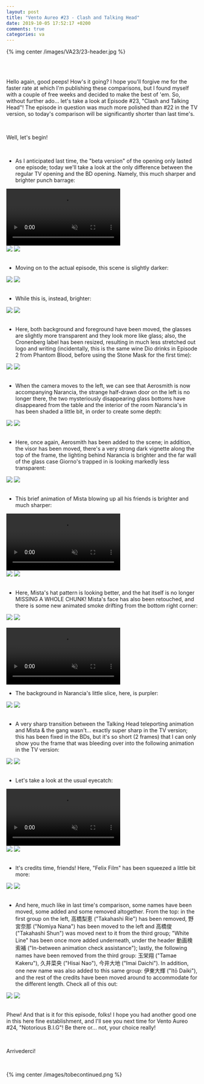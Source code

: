 ```yaml
---
layout: post
title: "Vento Aureo #23 - Clash and Talking Head"
date: 2019-10-05 17:52:17 +0200
comments: true
categories: va
---
```


{% img center /images/VA23/23-header.jpg %}
<!-- more -->

<br>
<br>

Hello again, good peeps! How's it going? I hope you'll forgive me for the faster rate at which I'm publishing these comparisons, but I found myself with a couple of free weeks and decided to make the best of 'em. So, without further ado... let's take a look at Episode #23, "Clash and Talking Head"! The episode in question was much more polished than #22 in the TV version, so today's comparison will be significantly shorter than last time's.

<br>

Well, let's begin!

<br>

- As I anticipated last time, the "beta version" of the opening only lasted one episode; today we'll take a look at the only difference between the regular TV opening and the BD opening. Namely, this much sharper and brighter punch barrage:

<video class='center' muted nocontrols autoplay playsinline loop preload='auto'>
  <source src="./../videos/VA23/01 - gold experience barrage.webm" type='video/webm; codecs="vp8, vorbis"'>
  <source src="./../videos/VA23/01 - gold experience barrage.mp4" type='video/mp4; codecs=avc1.42E01E,mp4a.40.2'>
</video>

<div id="container1" class="twentytwenty-container">
 <img src="./../images/VA23/tv-04320.jpg" />
 <img src="./../images/VA23/bd-04320.jpg" />
</div>

<br>

- Moving on to the actual episode, this scene is slightly darker:

<div id="container1" class="twentytwenty-container">
 <img src="./../images/VA23/tv-08000.jpg" />
 <img src="./../images/VA23/bd-08000.jpg" />
</div>

<br>

- While this is, instead, brighter:

<div id="container1" class="twentytwenty-container">
 <img src="./../images/VA23/tv-08070.jpg" />
 <img src="./../images/VA23/bd-08070.jpg" />
</div>

<br>

- Here, both background and foreground have been moved, the glasses are slightly more transparent and they look more like glass; also, the Cronenberg label has been resized, resulting in much less stretched out logo and writing (incidentally, this is the same wine Dio drinks in Episode 2 from Phantom Blood, before using the Stone Mask for the first time):

<div id="container1" class="twentytwenty-container">
 <img src="./../images/VA23/tv-10620.jpg" />
 <img src="./../images/VA23/bd-10620.jpg" />
</div>

<br>

- When the camera moves to the left, we can see that Aerosmith is now accompanying Narancia, the strange half-drawn door on the left is no longer there, the two mysteriously disappearing glass bottoms have disappeared from the table and the interior of the room Narancia's in has been shaded a little bit, in order to create some depth:

<div id="container1" class="twentytwenty-container">
 <img src="./../images/VA23/tv-10650.jpg" />
 <img src="./../images/VA23/bd-10650.jpg" />
</div>

<br>

- Here, once again, Aerosmith has been added to the scene; in addition, the visor has been moved, there's a very strong dark vignette along the top of the frame, the lighting behind Narancia is brighter and the far wall of the glass case Giorno's trapped in is looking markedly less transparent:

<div id="container1" class="twentytwenty-container">
 <img src="./../images/VA23/tv-11330.jpg" />
 <img src="./../images/VA23/bd-11330.jpg" />
</div>

<br>

- This brief animation of Mista blowing up all his friends is brighter and much sharper:

<video class='center' muted nocontrols autoplay playsinline loop preload='auto'>
  <source src="./../videos/VA23/02 - brighter and sharper.webm" type='video/webm; codecs="vp8, vorbis"'>
  <source src="./../videos/VA23/02 - brighter and sharper.mp4" type='video/mp4; codecs=avc1.42E01E,mp4a.40.2'>
</video>

<div id="container1" class="twentytwenty-container">
 <img src="./../images/VA23/tv-15410.jpg" />
 <img src="./../images/VA23/bd-15410.jpg" />
</div>

<br>

- Here, Mista's hat pattern is looking better, and the hat itself is no longer MISSING A WHOLE CHUNK! Mista's face has also been retouched, and there is some new animated smoke drifting from the bottom right corner:

<div id="container1" class="twentytwenty-container">
 <img src="./../images/VA23/tv-16655.jpg" />
 <img src="./../images/VA23/bd-16655.jpg" />
</div>

<br>

<video class='center' muted nocontrols autoplay playsinline loop preload='auto'>
  <source src="./../videos/VA23/03 - smoke.webm" type='video/webm; codecs="vp8, vorbis"'>
  <source src="./../videos/VA23/03 - smoke.mp4" type='video/mp4; codecs=avc1.42E01E,mp4a.40.2'>
</video>

- The background in Narancia's little slice, here, is purpler:

<div id="container1" class="twentytwenty-container">
 <img src="./../images/VA23/tv-16795.jpg" />
 <img src="./../images/VA23/bd-16795.jpg" />
</div>

<br>

- A very sharp transition between the Talking Head teleporting animation and Mista & the gang wasn't... exactly super sharp in the TV version; this has been fixed in the BDs, but it's so short (2 frames) that I can only show you the frame that was bleeding over into the following animation in the TV version:

<div id="container1" class="twentytwenty-container">
 <img src="./../images/VA23/tv-17077.jpg" />
 <img src="./../images/VA23/bd-17077.jpg" />
</div>

<br>

- Let's take a look at the usual eyecatch:

<video class='center' muted nocontrols autoplay playsinline loop preload='auto'>
  <source src="./../videos/VA23/04 - eyecatch.webm" type='video/webm; codecs="vp8, vorbis"'>
  <source src="./../videos/VA23/04 - eyecatch.mp4" type='video/mp4; codecs=avc1.42E01E,mp4a.40.2'>
</video>

<div id="container1" class="twentytwenty-container">
 <img src="./../images/VA23/tv-18575.jpg" />
 <img src="./../images/VA23/bd-18575.jpg" />
</div>

<br>

- It's credits time, friends! Here, "Felix Film" has been squeezed a little bit more:

<div id="container1" class="twentytwenty-container">
 <img src="./../images/VA23/tv-32310.jpg" />
 <img src="./../images/VA23/bd-32310.jpg" />
</div>

<br>

- And here, much like in last time's comparison, some names have been moved, some added and some removed altogether. From the top: in the first group on the left, 高橋梨恵 ("Takahashi Rie") has been removed, 野宮奈那 ("Nomiya Nana") has been moved to the left and 高橋俊 ("Takahashi Shun") was moved next to it from the third group; "White Line" has been once more added underneath, under the header 動画検索補 ("In-between animation check assistance"); lastly, the following names have been removed from the third group: 玉栄翔 ("Tamae Kakeru"), 久井菜央 ("Hisai Nao"), 今井大地 ("Imai Daichi"). In addition, one new name was also added to this same group: 伊東大輝 ("Itō Daiki"), and the rest of the credits have been moved around to accommodate for the different length. Check all of this out:

<div id="container1" class="twentytwenty-container">
 <img src="./../images/VA23/tv-32440.jpg" />
 <img src="./../images/VA23/bd-32440.jpg" />
</div>

<br>

Phew! And that is it for this episode, folks! I hope you had another good one in this here fine establishment, and I'll see you next time for Vento Aureo #24, "Notorious B.I.G"! Be there or... not, your choice really!

<br>

Arrivederci!

<br>

{% img center /images/tobecontinued.png %}